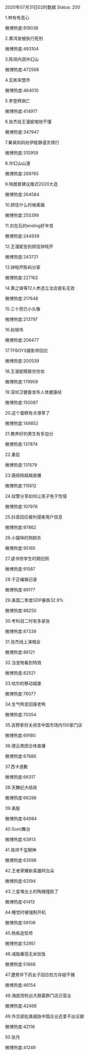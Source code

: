 2020年07月31日02时数据
Status: 200

1.林有有恶心

微博热度:819038

2.黄鸿发被执行死刑

微博热度:493104

3.陈旭内涵许幻山

微博热度:472568

4.玄彬宋慧乔

微博热度:464010

5.李登辉病亡

微博热度:414917

6.张杰给王漫妮唱他不懂

微博热度:347947

7.秦昊妈妈劝伊能静谨言慎行

微博热度:310959

8.许幻山山渣

微博热度:289765

9.特朗普建议推迟2020大选

微博热度:264584

10.顾佳什么时候离婚

微博热度:255399

11.刘在石的ending好辛苦

微博热度:244939

12.王漫妮告别顾佳钟晓芹

微博热度:243721

13.钟晓芹陈屿分家

微博热度:227162

14.黄之锋等12人参选立法会提名无效

微博热度:217648

15.三十而已小头像

微博热度:213797

16.赵继伟

微博热度:206477

17.TFBOYS摄影师回应

微博热度:200539

18.王漫妮精致穷仿妆

微博热度:179959

19.深圳卫健委发布人体健康经

微博热度:150087

20.这个蛋糕有点潦草了

微博热度:149852

21.教养好的男生有多加分

微博热度:137874

22.重启

微博热度:131579

23.薇娅杨超越直播

微博热度:115612

24.狱警分享如何让孩子免于性侵

微博热度:107976

25.抖音回应被判侵害用户信息

微博热度:97862

26.小猫咪的侧颜杀

微博热度:95165

27.虞书欣学生时期旧照

微博热度:91587

28.于正编辑记录

微博热度:89177

29.美国二季度GDP暴跌32.9%

微博热度:88250

30.考科目二时有多紧张

微博热度:87339

31.张杰线上演唱会

微博热度:86121

32.当宠物看到特效

微博热度:82521

33.哈尔的移动城堡

微博热度:76077

34.生气鸭变回唐老鸭

微博热度:70354

35.吉野家将关闭含中国市场内150家门店

微博热度:69180

36.德云男团合体直播

微博热度:67886

37.西卡道歉

微博热度:66317

38.天舞纪大结局

微博热度:66288

39.美股

微博热度:64984

40.Somi舞台

微博热度:63913

41.易烊千玺眼神

微博热度:63598

42.王者荣耀新英雄阿古朵

微博热度:63194

43.三星堆出土的陶猪撞脸了

微博热度:61413

44.睡觉时被强制开机

微博热度:59106

45.杨紫造型师

微博热度:52951

46.减脂番茄无米烩饭

微博热度:51868

47.遭男伴下药女子回应检方存疑不捕

微博热度:46154

48.海底捞检出大肠菌群门店已营业

微博热度:42468

49.外交部批美威胁中国企业还拿不出证据

微博热度:42118

50.张月

微博热度:41249

